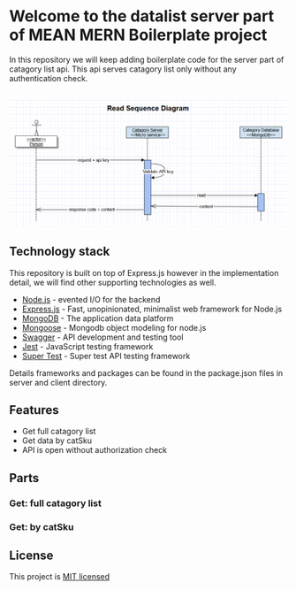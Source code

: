 # Welcome to the datalist server part of MEAN MERN Boilerplate project


In this repository we will keep adding boilerplate code for the server part of catagory list api.
This api serves catagory list only without any authentication check.<br/><br/>

![](readSequenceCategory.png)

## Technology stack

This repository is built on top of Express.js however in the implementation detail, we will find other supporting technologies as well.

- [Node.js] - evented I/O for the backend
- [Express.js] - Fast, unopinionated, minimalist web framework for Node.js
- [MongoDB] - The application data platform
- [Mongoose] - Mongodb object modeling for node.js
- [Swagger] - API development and testing tool
- [Jest] - JavaScript testing framework
- [Super Test] - Super test API testing framework

Details frameworks and packages can be found in the package.json files in server and client directory.

## Features

- Get full catagory list
- Get data by catSku
- API is open without authorization check

## Parts

### Get: full catagory list
### Get: by catSku

## License

This project is [MIT licensed](https://github.com/Saeed1989/mern-mean-web-mobile-boilerplate/blob/main/server_catagory/LICENSE)

[node.js]: http://nodejs.org
[express.js]: http://expressjs.com
[docker]: https://www.docker.com
[react]: https://reactjs.org/
[mongodb]: https://www.mongodb.com/
[testing library]: https://testing-library.com/
[axios]: https://github.com/axios/axios
[mongoose]: https://mongoosejs.com/
[swagger]: https://swagger.io/
[jest]: https://jestjs.io/
[super test]: https://github.com/visionmedia/supertest
